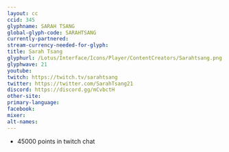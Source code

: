```yaml
---
layout: cc
ccid: 345
glyphname: SARAH TSANG
global-glyph-code: SARAHTSANG
currently-partnered:
stream-currency-needed-for-glyph:
title: Sarah Tsang
glyphurl: /Lotus/Interface/Icons/Player/ContentCreators/Sarahtsang.png
glyphwave: 21
youtube:
twitch: https://twitch.tv/sarahtsang
twitter: https://twitter.com/SarahTsang21
discord: https://discord.gg/mCvbctH
other-site:
primary-language:
facebook:
mixer:
alt-names:
---
```

* 45000 points in twitch chat
